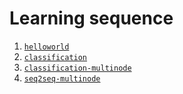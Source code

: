 # Learning sequence
1. [`helloworld`](helloworld)
2. [`classification`](classification)
3. [`classification-multinode`](classification-multinode)
4. [`seq2seq-multinode`](seq2seq-multinode)